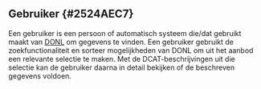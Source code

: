 ## Gebruiker {#2524AEC7}
Een gebruiker is een persoon of automatisch systeem die/dat gebruikt maakt van <u>DONL</u> om gegevens te vinden. Een gebruiker gebruikt de zoekfunctionaliteit en sorteer mogelijkheden van DONL om uit het aanbod een relevante selectie te maken. Met de DCAT-beschrijvingen uit die selectie kan de gebruiker daarna in detail bekijken of de beschreven gegevens voldoen.
